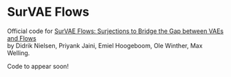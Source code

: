 # SurVAE Flows

Official code for [SurVAE Flows: Surjections to Bridge the Gap between VAEs and Flows](https://arxiv.org/abs/2007.02731)  
by Didrik Nielsen, Priyank Jaini, Emiel Hoogeboom, Ole Winther, Max Welling.

Code to appear soon!
